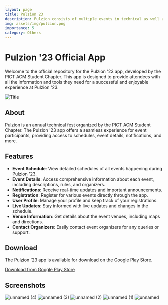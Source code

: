 ```yaml
---
layout: page
title: Pulzion 23
description: Pulzion consists of multiple events in technical as well as non-technical domains including coding competitions, mock placement interviews, business management-based events, design, and development-based contests, and quizzing events. It is one of the most anticipated events taking place at PICT.
img: assets/img/pulzion.png
importance: 5
category: Others
---
```


# Pulzion '23 Official App

Welcome to the official repository for the Pulzion '23 app, developed by the PICT ACM Student Chapter. This app is designed to provide attendees with all the information and tools they need for a successful and enjoyable experience at Pulzion '23.

![Title](https://github.com/PICT-ACM-Student-Chapter/pulzion-23-app/assets/63660267/04490eba-101e-41b5-8505-2c02eee00cc6)

## About

Pulzion is an annual technical fest organized by the PICT ACM Student Chapter. The Pulzion '23 app offers a seamless experience for event participants, providing access to schedules, event details, notifications, and more.

## Features

- **Event Schedule**: View detailed schedules of all events happening during Pulzion '23.
- **Event Details**: Access comprehensive information about each event, including descriptions, rules, and organizers.
- **Notifications**: Receive real-time updates and important announcements.
- **Registration**: Register for various events directly through the app.
- **User Profile**: Manage your profile and keep track of your registrations.
- **Live Updates**: Stay informed with live updates and changes in the schedule.
- **Venue Information**: Get details about the event venues, including maps and directions.
- **Contact Organizers**: Easily contact event organizers for any queries or support.

## Download

The Pulzion '23 app is available for download on the Google Play Store.

[Download from Google Play Store](https://play.google.com/store/apps/details?id=com.pasc.pulzion23&pli=1)

## Screenshots

![unnamed (4)](https://github.com/PICT-ACM-Student-Chapter/pulzion-23-app/assets/63660267/7f90fa63-4e03-49b2-ad36-3e24efee6625)
![unnamed (3)](https://github.com/PICT-ACM-Student-Chapter/pulzion-23-app/assets/63660267/bb84e3e9-4156-4a0c-98a2-b7d74b5f32d5)
![unnamed (2)](https://github.com/PICT-ACM-Student-Chapter/pulzion-23-app/assets/63660267/927fee82-d335-4d4d-8974-d682a04895cc)
![unnamed (1)](https://github.com/PICT-ACM-Student-Chapter/pulzion-23-app/assets/63660267/1d22b26c-634b-4f16-91a3-aaa148bbd05b)
![unnamed](https://github.com/PICT-ACM-Student-Chapter/pulzion-23-app/assets/63660267/6931a4ae-49d7-410b-b3d6-8f5d2350e927)
